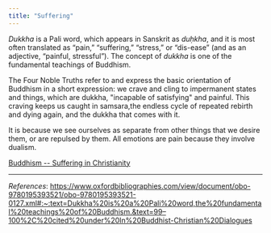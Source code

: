 ```yaml
---
title: "Suffering"
---
```


  _Dukkha_ is a Pali word, which appears in Sanskrit as _duḥkha_, and it is most often translated as “pain,” “suffering,” “stress,” or “dis-ease” (and as an adjective, “painful, stressful”). The concept of _dukkha_ is one of the fundamental teachings of Buddhism.
  
  The Four Noble Truths refer to and express the basic orientation of Buddhism in a short expression: we crave and cling to impermanent states and things, which are dukkha, "incapable of satisfying" and painful. This craving keeps us caught in samsara,the endless cycle of repeated rebirth and dying again, and the dukkha that comes with it.

  It is because we see ourselves as separate from other things that we desire them, or are repulsed by them.
  All emotions are pain because they involve dualism.
  
  [Buddhism -- Suffering in Christianity](notes/Buddhism/Buddhism%20--%20Suffering%20in%20Christianity.md)
  
---

*References*:  https://www.oxfordbibliographies.com/view/document/obo-9780195393521/obo-9780195393521-0127.xml#:~:text=Dukkha%20is%20a%20Pali%20word,the%20fundamental%20teachings%20of%20Buddhism.&text=99–100%2C%20cited%20under%20In%20Buddhist-Christian%20Dialogues